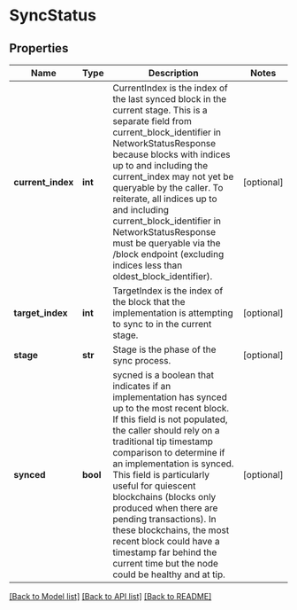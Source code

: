 # SyncStatus

## Properties
Name | Type | Description | Notes
------------ | ------------- | ------------- | -------------
**current_index** | **int** | CurrentIndex is the index of the last synced block in the current stage. This is a separate field from current_block_identifier in NetworkStatusResponse because blocks with indices up to and including the current_index may not yet be queryable by the caller. To reiterate, all indices up to and including current_block_identifier in NetworkStatusResponse must be queryable via the /block endpoint (excluding indices less than oldest_block_identifier). | [optional] 
**target_index** | **int** | TargetIndex is the index of the block that the implementation is attempting to sync to in the current stage. | [optional] 
**stage** | **str** | Stage is the phase of the sync process. | [optional] 
**synced** | **bool** | sycned is a boolean that indicates if an implementation has synced up to the most recent block. If this field is not populated, the caller should rely on a traditional tip timestamp comparison to determine if an implementation is synced. This field is particularly useful for quiescent blockchains (blocks only produced when there are pending transactions). In these blockchains, the most recent block could have a timestamp far behind the current time but the node could be healthy and at tip. | [optional] 

[[Back to Model list]](../README.md#documentation-for-models) [[Back to API list]](../README.md#documentation-for-api-endpoints) [[Back to README]](../README.md)

